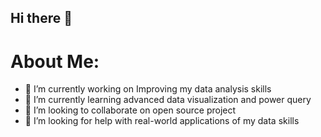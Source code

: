 ## Hi there 👋
# About Me:
- 🔭 I’m currently working on Improving my data analysis skills
- 🌱 I’m currently learning advanced data visualization and power query 
- 👯 I’m looking to collaborate on open source project
- 🤔 I’m looking for help with real-world applications of my data skills

<!--
**OsundeWatson/OsundeWatson** is a ✨ _special_ ✨ repository because its `README.md` (this file) appears on your GitHub profile.

Here are some ideas to get you started:

- 🔭 I’m currently working on ...
- 🌱 I’m currently learning ...
- 👯 I’m looking to collaborate on ...
- 🤔 I’m looking for help with ...
- 💬 Ask me about ...
- 📫 How to reach me: ...
- 😄 Pronouns: ...
- ⚡ Fun fact: ...
-->
